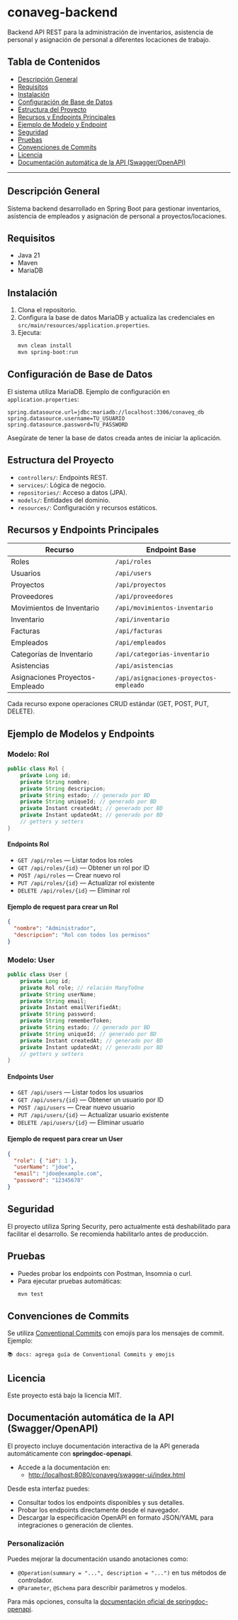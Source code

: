 # conaveg-backend

Backend API REST para la administración de inventarios, asistencia de personal y asignación de personal a diferentes locaciones de trabajo.

## Tabla de Contenidos
- [Descripción General](#descripción-general)
- [Requisitos](#requisitos)
- [Instalación](#instalación)
- [Configuración de Base de Datos](#configuración-de-base-de-datos)
- [Estructura del Proyecto](#estructura-del-proyecto)
- [Recursos y Endpoints Principales](#recursos-y-endpoints-principales)
- [Ejemplo de Modelo y Endpoint](#ejemplo-de-modelo-y-endpoint)
- [Seguridad](#seguridad)
- [Pruebas](#pruebas)
- [Convenciones de Commits](#convenciones-de-commits)
- [Licencia](#licencia)
- [Documentación automática de la API (Swagger/OpenAPI)](#documentación-automática-de-la-api-swaggeropenapi)

---

## Descripción General
Sistema backend desarrollado en Spring Boot para gestionar inventarios, asistencia de empleados y asignación de personal a proyectos/locaciones.

## Requisitos
- Java 21
- Maven
- MariaDB

## Instalación
1. Clona el repositorio.
2. Configura la base de datos MariaDB y actualiza las credenciales en `src/main/resources/application.properties`.
3. Ejecuta:
   ```bash
   mvn clean install
   mvn spring-boot:run
   ```

## Configuración de Base de Datos
El sistema utiliza MariaDB. Ejemplo de configuración en `application.properties`:
```properties
spring.datasource.url=jdbc:mariadb://localhost:3306/conaveg_db
spring.datasource.username=TU_USUARIO
spring.datasource.password=TU_PASSWORD
```
Asegúrate de tener la base de datos creada antes de iniciar la aplicación.

## Estructura del Proyecto
- `controllers/`: Endpoints REST.
- `services/`: Lógica de negocio.
- `repositories/`: Acceso a datos (JPA).
- `models/`: Entidades del dominio.
- `resources/`: Configuración y recursos estáticos.

## Recursos y Endpoints Principales
| Recurso                        | Endpoint Base                        |
|--------------------------------|--------------------------------------|
| Roles                          | `/api/roles`                         |
| Usuarios                       | `/api/users`                         |
| Proyectos                      | `/api/proyectos`                     |
| Proveedores                    | `/api/proveedores`                   |
| Movimientos de Inventario      | `/api/movimientos-inventario`        |
| Inventario                     | `/api/inventario`                    |
| Facturas                       | `/api/facturas`                      |
| Empleados                      | `/api/empleados`                     |
| Categorías de Inventario       | `/api/categorias-inventario`         |
| Asistencias                    | `/api/asistencias`                   |
| Asignaciones Proyectos-Empleado| `/api/asignaciones-proyectos-empleado`|

Cada recurso expone operaciones CRUD estándar (GET, POST, PUT, DELETE).

## Ejemplo de Modelos y Endpoints

### Modelo: Rol
```java
public class Rol {
    private Long id;
    private String nombre;
    private String descripcion;
    private String estado; // generado por BD
    private String uniqueId; // generado por BD
    private Instant createdAt; // generado por BD
    private Instant updatedAt; // generado por BD
    // getters y setters
}
```

#### Endpoints Rol
- `GET /api/roles` — Listar todos los roles
- `GET /api/roles/{id}` — Obtener un rol por ID
- `POST /api/roles` — Crear nuevo rol
- `PUT /api/roles/{id}` — Actualizar rol existente
- `DELETE /api/roles/{id}` — Eliminar rol

#### Ejemplo de request para crear un Rol
```json
{
  "nombre": "Administrador",
  "descripcion": "Rol con todos los permisos"
}
```

### Modelo: User
```java
public class User {
    private Long id;
    private Rol role; // relación ManyToOne
    private String userName;
    private String email;
    private Instant emailVerifiedAt;
    private String password;
    private String rememberToken;
    private String estado; // generado por BD
    private String uniqueId; // generado por BD
    private Instant createdAt; // generado por BD
    private Instant updatedAt; // generado por BD
    // getters y setters
}
```

#### Endpoints User
- `GET /api/users` — Listar todos los usuarios
- `GET /api/users/{id}` — Obtener un usuario por ID
- `POST /api/users` — Crear nuevo usuario
- `PUT /api/users/{id}` — Actualizar usuario existente
- `DELETE /api/users/{id}` — Eliminar usuario

#### Ejemplo de request para crear un User
```json
{
  "role": { "id": 1 },
  "userName": "jdoe",
  "email": "jdoe@example.com",
  "password": "12345678"
}
```

## Seguridad
El proyecto utiliza Spring Security, pero actualmente está deshabilitado para facilitar el desarrollo. Se recomienda habilitarlo antes de producción.

## Pruebas
- Puedes probar los endpoints con Postman, Insomnia o curl.
- Para ejecutar pruebas automáticas:
  ```bash
  mvn test
  ```

## Convenciones de Commits
Se utiliza [Conventional Commits](./GuiaConventionalCommits.md) con emojis para los mensajes de commit. Ejemplo:
```
📚 docs: agrega guía de Conventional Commits y emojis
```

## Licencia
Este proyecto está bajo la licencia MIT.

## Documentación automática de la API (Swagger/OpenAPI)

El proyecto incluye documentación interactiva de la API generada automáticamente con **springdoc-openapi**.

- Accede a la documentación en:
  - [http://localhost:8080/conaveg/swagger-ui/index.html](http://localhost:8080/conaveg/swagger-ui/index.html)

Desde esta interfaz puedes:
- Consultar todos los endpoints disponibles y sus detalles.
- Probar los endpoints directamente desde el navegador.
- Descargar la especificación OpenAPI en formato JSON/YAML para integraciones o generación de clientes.

### Personalización
Puedes mejorar la documentación usando anotaciones como:
- `@Operation(summary = "...", description = "...")` en tus métodos de controlador.
- `@Parameter`, `@Schema` para describir parámetros y modelos.

Para más opciones, consulta la [documentación oficial de springdoc-openapi](https://springdoc.org/).